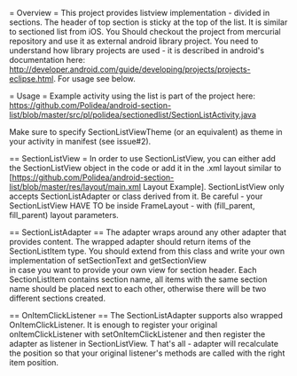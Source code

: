 = Overview =
This project provides listview implementation - divided in sections. The header of top section is sticky at the top of the list. It is similar to sectioned list from iOS. You Should checkout the project from mercurial repository and use it as external android library project. You need to understand how library projects are used - it is described in android's documentation here: http://developer.android.com/guide/developing/projects/projects-eclipse.html. 
For usage see below.

= Usage =
Example activity using the list is part of the project here: https://github.com/Polidea/android-section-list/blob/master/src/pl/polidea/sectionedlist/SectionListActivity.java

Make sure to specify SectionListViewTheme (or an equivalent) as theme in your activity in manifest (see issue#2).

== SectionListView =
In order to use SectionListView,  you can either add the SectionListView object in 
the code or add it in the .xml layout similar to [https://github.com/Polidea/android-section-list/blob/master/res/layout/main.xml Layout Example]. SectionListView only accepts SectionListAdapter or class derived from it. Be careful - your SectionListView HAVE TO be inside FrameLayout - with (fill_parent, fill_parent) layout parameters.

== SectionListAdapter ==
The adapter wraps around any other adapter that provides content. 
The wrapped adapter should return items of the SectionListItem type. 
You should extend from this class and write your own implementation of setSectionText and getSectionView  
in case you want to provide your own view for section header. 
Each SectionListItem contains section name, all items with the same section name should be placed next 
to each other, otherwise there will be two different sections created.

== OnItemClickListener ==
The SectionListAdapter supports also wrapped OnItemClickListener. 
It is enough to register your original onItemClickListener with setOnItemClickListener and 
then register the adapter as listener in SectionListView. T
hat's all - adapter will recalculate the position so that your original 
listener's methods are called with the right item position.
